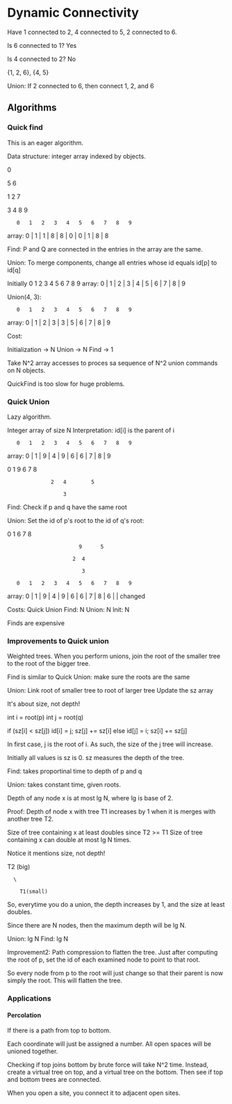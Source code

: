 # Dynamic Connectivity
Have 1 connected to 2, 4 connected to 5, 2 connected to 6.

Is 6 connected to 1? Yes

Is 4 connected to 2? No

{1, 2, 6}, {4, 5}

Union: If 2 connected to 6, then connect 1, 2, and 6


## Algorithms

### Quick find
This is an eager algorithm.

Data structure: integer array indexed by objects.

0

5  6



1  2
   7


3  4
8  9

       0   1   2   3   4   5   6   7   8   9
array: 0 | 1 | 1 | 8 | 8 | 0 | 0 | 1 | 8 | 8

Find: P and Q are connected in the entries in the array are the same.

Union: To merge components, change all entries whose id equals id[p] to id[q]



Initially
       0   1   2   3   4   5   6   7   8   9
array: 0 | 1 | 2 | 3 | 4 | 5 | 6 | 7 | 8 | 9

Union(4, 3):



       0   1   2   3   4   5   6   7   8   9
array: 0 | 1 | 2 | 3 | 3 | 5 | 6 | 7 | 8 | 9


Cost:

Initialization  -> N
Union           -> N
Find            -> 1

Take N^2 array accesses to proces sa sequence of N^2 union commands on N
objects.

QuickFind is too slow for huge problems.


### Quick Union
Lazy algorithm.

Integer array of size N
Interpretation: id[i] is the parent of i


       0   1   2   3   4   5   6   7   8   9
array: 0 | 1 | 9 | 4 | 9 | 6 | 6 | 7 | 8 | 9


0        1          9          6           7          8

                  2   4        5

                      3

Find: Check if p and q have the same root


Union: Set the id of p's root to the id of q's root:



0        1                     6           7          8

                           9      5

                         2  4

                            3

       0   1   2   3   4   5   6   7   8   9
array: 0 | 1 | 9 | 4 | 9 | 6 | 6 | 7 | 8 | 6
                                           |
                                           |
                                        changed

Costs:
Quick Union Find: N
Union: N
Init: N

Finds are expensive

### Improvements to Quick union

Weighted trees. When you perform unions, join the root of the smaller tree to
the root of the bigger tree.

Find is similar to Quick Union: make sure the roots are the same

Union: Link root of smaller tree to root of larger tree
Update the sz array

It's about size, not depth!

int i = root(p)
int j = root(q)

if (sz[i] < sz[j]) id[i] = j; sz[j] += sz[i]
else               id[j] = i; sz[i] += sz[j]

In first case, j is the root of i. As such, the size of the j tree will
increase.

Initially all values is sz is 0. sz measures the depth of the tree.


Find: takes proportinal time to depth of p and q

Union: takes constant time, given roots.

Depth of any node x is at most lg N, where lg is base of 2.

Proof: Depth of node x with tree T1 increases by 1 when it is merges with another
tree T2.

Size of tree containing x at least doubles since T2 >= T1
Size of tree containing x can double at most lg N times.

Notice it mentions size, not depth!


T2 (big)

      \

        T1(small)


So, everytime you do a union, the depth increases by 1, and the size at least doubles.

Since there are N nodes, then the maximum depth will be lg N.


Union: lg N
Find: lg N


Improvement2: Path compression to flatten the tree. Just after computing the
root of p, set the id of each examined node to point to that root.

So every node from p to the root will just change so that their parent is now
simply the root. This will flatten the tree.


### Applications
#### Percolation
If there is a path from top to bottom.

Each coordinate will just be assigned a number. All open spaces will be unioned
together.

Checking if top joins bottom by brute force will take N^2 time. Instead, create
a virtual tree on top, and a virtual tree on the bottom. Then see if top and
bottom trees are connected.

When you open a site, you connect it to adjacent open sites.
